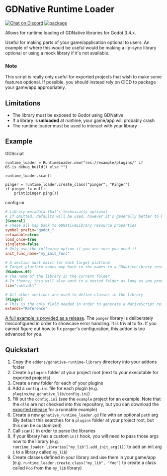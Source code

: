 # GDNative Runtime Loader

[![Chat on Discord](https://img.shields.io/discord/853476898071117865?label=chat&logo=discord)](https://discord.gg/6mcdWWBkrr)
[![package](https://img.shields.io/badge/package-1.0.0-blue)](https://www.npmjs.com/package/@sometimes_youwin/gdnative-runtime-loader)

Allows for runtime loading of GDNative libraries for Godot 3.4.x.

Useful for making parts of your game/application optional to users. An example of where this would be useful would be making a lip-sync library optional or using a mock library if it's not available.

### Note
This script is really only useful for exported projects that wish to make some features optional. If possible, you should instead rely on CICD to package your game/app appropriately.

## Limitations
* The library must be exposed to Godot using GDNative
* If a library is **unloaded** at runtime, your game/app will probably crash
* The runtime loader must be used to interact with your library

## Example

GDScript
```gdscript
runtime_loader = RuntimeLoader.new("res://example/plugins/" if OS.is_debug_build() else "")
	
runtime_loader.scan()

pinger = runtime_loader.create_class("pinger", "Pinger")
if pinger != null:
    print(pinger.ping())
```

config.ini
```ini
# Library metadata that's technically optional
# If omitted, defaults will be used, however it's generally better to be explicit
[General]
# These all map back to GDNativeLibrary resource properties
symbol_prefix="godot_"
reloadable=true
load_once=true
singleton=false
# Only use the following option if you are sure you need it
init_func_name="my_init_func"

# A section must exist for each target platform
# Target platform names map back to the names in a GDNativeLibrary resource
[Windows.64]
# The name of the library in the current folder
# In theory, this will also work in a nested folder as long as you provide a relative path
lib="rust.dll"

# All other sections are used to define classes in the library
[Pinger]
# This is the only field needed in order to generate a NativeScript resource
extends="Reference"

```

[A full example is provided as a release](https://github.com/you-win/gdnative-runtime-loader/releases). The `ponger` library is deliberately misconfigured in order to showcase error handling. It is trivial to fix. If you cannot figure out how to fix `ponger`'s configuration, this addon is too advanced for you.

## Quickstart
1. Copy the `addons/gdnative-runtime-library` directory into your addons folder
2. Create a `plugins` folder at your project root (next to your executable for exported projects)
3. Create a new folder for each of your plugins
4. Add a `config.ini` file for each plugin (e.g. `plugins/my_gdnative_lib/config.ini`)
5. Fill out the `config.ini` (see the `example` project for an example. Note that the `dll`s are not checked into this repository, but you can download the [exported release](https://github.com/you-win/gdnative-runtime-loader/releases) for a runnable example)
6. Create a new `gdnative_runtime_loader.gd` file with an optional `path` arg (By default this searches for a `plugins` folder at your project root, but this can be customized)
7. Call `scan()` in order to parse the libraries
8. If your library has a custom `init` hook, you will need to pass those args now to the library (e.g. `runtime_loader.libraries["my_lib"].add_init_arg(1))` to add an init arg `1` to a library called `my_lib`)
9. Create classes defined in your library and use them in your game/app (e.g. `runtime_loader.create_class("my_lib", "foo")` to create a class called `Foo` from the `my_lib` library)
